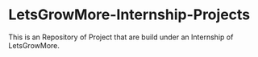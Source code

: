 # LetsGrowMore-Internship-Projects
This is an Repository of Project that are build under an Internship of LetsGrowMore.
